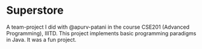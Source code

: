 # Superstore
A team-project I did with @apurv-patani in the course CSE201 (Advanced Programming), IIITD. This project implements basic programming paradigms in Java. It was a fun project.
